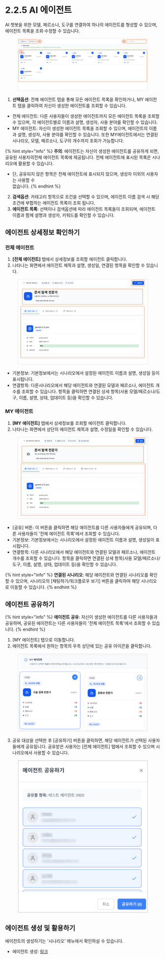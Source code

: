 # 2.2.5 AI 에이전트

AI 쳇봇을 위한 모델, 페르소나, 도구를 연결하여 하나의 에이전트를 형성할 수 있으며, 에이전트 목록을 조회·수정할 수 있습니다.

<figure><img src="../../.gitbook/assets/image (421).png" alt=""><figcaption></figcaption></figure>

1. **선택옵션**: 전체 에이전트 탭을 통해 모든 에이전트 목록을 확인하거나, MY 에이전트 탭을 클릭하여 자신이 생성한 에이전트를 조회할 수 있습니다.

* 전체 에이전트: 다른 사용자들이 생성한 에이전트까지 모든 에이전트 목록을 조회할 수 있으며, 각 에이전트별로 이름과 설명, 생성자, 사용 분야를 확인할 수 있습니다.
* MY 에이전트: 자신이 생성한 에이전트 목록을 조회할 수 있으며, 에이전트의 이름과 설명, 생성자, 사용 분야를 확인할 수 있습니다. 또한 MY에이전트에서는 연결된 시나리오, 모델, 페르소나, 도구의 개수까지 조회가 가능합니다.

{% hint style="info" %}
**주의**: 에이전트는 자신이 생성한 에이전트를 공유하게 되면, 공유된 사용자의전체 에이전트 목록에 제공됩니다. 전체 에이전트에 표시된 목록은 시나리오에 활용할 수 있습니다.

* 단, 공유되지 않은 항목은 전체 에이전트에 표시되지 않으며, 생성자 이외의 사용자는 사용할 수 \
  없습니다.
{% endhint %}

2. **검색옵션**: 카테고리 항목으로 조건을 선택할 수 있으며, 에이전트 이름 검색 시 해당 조건에 부합하는 에이전트 목록이 조회 됩니다.
3. **에이전트 목록**: 선택이나 검색옵션에 따라 에이전트 목록들이 조회되며, 에이전트 이름과 함께 설명과 생성자, 키워드를 확인할 수 있습니다.



## **에이전트 상세정보 확인하기**

### **전체 에이전트**

1. **\[전체 에이전트]** 탭에서 상세정보를 조회할 에이전트 클릭합니다.
2. 나타나는 화면에서 에이전트 제목과 설명, 생성일, 연결된 항목을 확인할 수 있습니다.

<figure><img src="../../.gitbook/assets/image (436).png" alt=""><figcaption></figcaption></figure>

* 기본정보: 기본정보에서는 시나리오에서 설정된 에이전트 이름과 설명, 생성일 등이 표시됩니다.
* 연결항목: 다른시나리오에서 해당 에이전트와 연결된 모델과 페르소나, 에이전트 개수를 조회할 수 있습니다. 항목을 클릭하면 연결된 상세 항목(사용 모델/페르소나/도구, 이름, 설명, 상태, 업데이트 등)을 확인할 수 있습니다.

### **MY 에이전트**

1. **\[MY 에이전트]** 탭에서 상세정보를 조회할 에이전트 클릭합니다.
2. 나타나는 화면에서 상단의 에이전트 제목과 설명, 수정일을 확인할 수 있습니다.

<figure><img src="../../.gitbook/assets/image (437).png" alt=""><figcaption></figcaption></figure>

* \[공유] 버튼: 이 버튼을 클릭하면 해당 에이전트를 다른 사용자들에게 공유되며, 다른 사용자들이 '전체 에이전트 목록'에서 조회할 수 있습니다.
* 기본정보: 기본정보에서는 시나리오에서 설정된 에이전트 이름과 설명, 생성일이 표시됩니다.
* 연결항목: 다른 시나리오에서 해당 에이전트와 연결된 모델과 페르소나, 에이전트 개수를 조회할 수 있습니다. 항목을 클릭하면 연결된 상세 항목(사용 모델/페르소나/도구, 이름, 설명, 상태, 업데이트 등)을 확인할 수 있습니다.

{% hint style="info" %}
**연결된 시나리오**: 해당 에이전트와 연결된 시나리오를 확인할 수 있으며, 시나리오의 \[채팅하기/워크플로우 보기] 버튼을 클릭하여 해당 시나리오로 이동할 수 있습니다.
{% endhint %}



## **에이전트 공유하기**

{% hint style="info" %}
**에이전트 공유**: 자신이 생성한 에이전트를 다른 사용자들과 공유하며, 공유된 에이전트는 다른 사용자들이 '전체 에이전트 목록'에서 조회할 수 있습니다.
{% endhint %}

1. \[MY 에이전트] 탭으로 이동합니다.
2. 에이전트 목록에서 원하는 항목의 우측 상단에 있는 공유 아이콘을 클릭합니다.

<div align="left"><figure><img src="../../.gitbook/assets/image (1) (1) (1) (1) (1).png" alt=""><figcaption></figcaption></figure></div>

3. 공유 대상을 선택한 후 \[공유하기] 버튼을 클릭하면, 해당 에이전트가 선택된 사용자들에게 공유됩니다. 공유받은 사용자는 \[전체 에이전트] 탭에서 조회할 수 있으며 시나리오에서 사용할 수 있습니다.

<div align="left"><figure><img src="../../.gitbook/assets/image (346).png" alt=""><figcaption></figcaption></figure></div>



## **에이전트 생성 및 활용하기**

에이전트의 생성하기는 '시나리오' 메뉴에서 확인하실 수 있습니다.

* 에이전트 생성: [링크](2.2.6.md)
